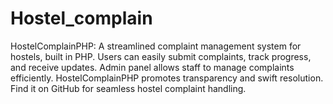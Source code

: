 # Hostel_complain
HostelComplainPHP: A streamlined complaint management system for hostels, built in PHP. Users can easily submit complaints, track progress, and receive updates. Admin panel allows staff to manage complaints efficiently. HostelComplainPHP promotes transparency and swift resolution. Find it on GitHub for seamless hostel complaint handling.
